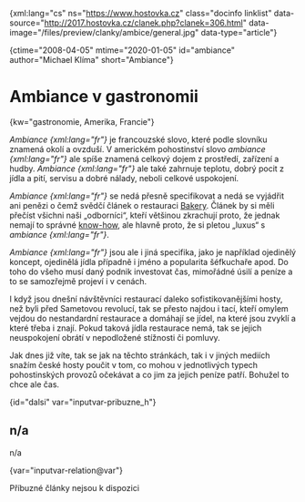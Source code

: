 
{xml:lang="cs" ns="https://www.hostovka.cz" class="docinfo linklist" data-source="http://2017.hostovka.cz/clanek.php?clanek=306.html" data-image="/files/preview/clanky/ambice/general.jpg" data-type="article"}

{ctime="2008-04-05" mtime="2020-01-05" id="ambiance" author="Michael Klíma" short="Ambiance"}

# Ambiance v gastronomii

<!-- generated attribute kw by user_udpatekw.sh on 2020-05-07, do not edit -->

{kw="gastronomie, Amerika, Francie"}

_Ambiance {xml:lang="fr"}_ je francouzské slovo, které podle slovníku znamená okolí a ovzduší. V americkém pohostinství slovo _ambiance {xml:lang="fr"}_ ale spíše znamená celkový dojem z prostředí, zařízení a hudby. _Ambiance {xml:lang="fr"}_ ale také zahrnuje teplotu, dobrý pocit z jídla a pití, servisu a dobré nálady, neboli celkové uspokojení.

_Ambiance {xml:lang="fr"}_ se nedá přesně specifikovat a nedá se vyjádřit ani penězi o čemž svědčí článek o restauraci [Bakery][1]. Článek by si měli přečíst všichni naši „odborníci“, kteří většinou zkrachují proto, že jednak nemají to správné [know-how][2], ale hlavně proto, že si pletou „luxus“ s _ambiance {xml:lang="fr"}_.

_Ambiance {xml:lang="fr"}_ jsou ale i jiná specifika, jako je například ojedinělý koncept, ojedinělá jídla případně i jméno a popularita šéfkuchaře apod. Do toho do všeho musí daný podnik investovat čas, mimořádné úsilí a peníze a to se samozřejmě projeví i v cenách.

I když jsou dnešní návštěvníci restaurací daleko sofistikovanějšími hosty, než byli před Sametovou revolucí, tak se přesto najdou i tací, kteří omylem vejdou do nestandardní restaurace a domáhají se jídel, na které jsou zvyklí a které třeba i znají. Pokud taková jídla restaurace nemá, tak se jejich neuspokojení obrátí v nepodložené stížnosti či pomluvy.

Jak dnes již víte, tak se jak na těchto stránkách, tak i v jiných mediích snažím české hosty poučit v tom, co mohou v jednotlivých typech pohostinských provozů očekávat a co jim za jejich peníze patří. Bohužel to chce ale čas.

{id="dalsi" var="inputvar-pribuzne_h"}

## n/a

n/a

{var="inputvar-relation@var"}

Příbuzné články nejsou k dispozici

 [1]: bakery
 [2]: know_how

